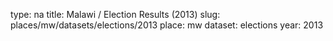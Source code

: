 type: na
title: Malawi / Election Results (2013)
slug: places/mw/datasets/elections/2013
place: mw
dataset: elections
year: 2013
